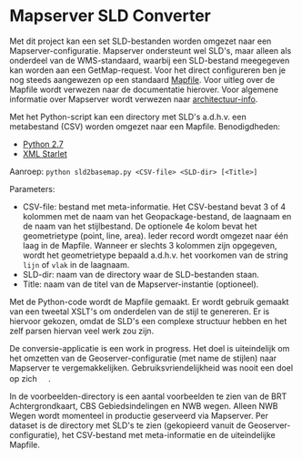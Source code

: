 # Mapserver SLD Converter

Met dit project kan een set SLD-bestanden worden omgezet naar een Mapserver-configuratie. Mapserver ondersteunt wel SLD's, maar alleen als onderdeel van de WMS-standaard, waarbij een SLD-bestand meegegeven kan worden aan een GetMap-request. Voor het direct configureren ben je nog steeds aangewezen op een standaard [Mapfile](http://www.mapserver.org/mapfile/). Voor uitleg over de Mapfile wordt verwezen naar de documentatie hierover. Voor algemene informatie over Mapserver wordt verwezen naar [architectuur-info](http://github.so.kadaster.nl/PDOK/architectuur-info/tree/master/mapserver).

Met het Python-script kan een directory met SLD's a.d.h.v. een metabestand (CSV) worden omgezet naar een Mapfile. Benodigdheden:

* [Python 2.7](https://www.python.org/downloads/windows/)
* [XML Starlet](http://xmlstar.sourceforge.net/)

Aanroep: `python sld2basemap.py <CSV-file> <SLD-dir> [<Title>]`

Parameters:
* CSV-file: bestand met meta-informatie. Het CSV-bestand bevat 3 of 4 kolommen met de naam van het Geopackage-bestand, de laagnaam en de naam van het stijlbestand. De optionele 4e kolom bevat het geometrietype (point, line, area). Ieder record wordt omgezet naar één laag in de Mapfile. Wanneer er slechts 3 kolommen zijn opgegeven, wordt het geometrietype bepaald a.d.h.v. het voorkomen van de string `lijn` of `vlak` in de laagnaam.
* SLD-dir: naam van de directory waar de SLD-bestanden staan.
* Title: naam van de titel van de Mapserver-instantie (optioneel).

Met de Python-code wordt de Mapfile gemaakt. Er wordt gebruik gemaakt van een tweetal XSLT's om onderdelen van de stijl te genereren. Er is hiervoor gekozen, omdat de SLD's een complexe structuur hebben en het zelf parsen hiervan veel werk zou zijn.

De conversie-applicatie is een work in progress. Het doel is uiteindelijk om het omzetten van de Geoserver-configuratie (met name de stijlen) naar Mapserver te vergemakkelijken. Gebruiksvriendelijkheid was nooit een doel op zich <img src="https://emojipedia-us.s3.amazonaws.com/thumbs/120/apple/118/smiling-face-with-halo_1f607.png" width="16" height="16">.

In de voorbeelden-directory is een aantal voorbeelden te zien van de BRT Achtergrondkaart, CBS Gebiedsindelingen en NWB wegen. Alleen NWB Wegen wordt momenteel in productie geserveerd via Mapserver. Per dataset is de directory met SLD's te zien (gekopieerd vanuit de Geoserver-configuratie), het CSV-bestand met meta-informatie en de uiteindelijke Mapfile.
